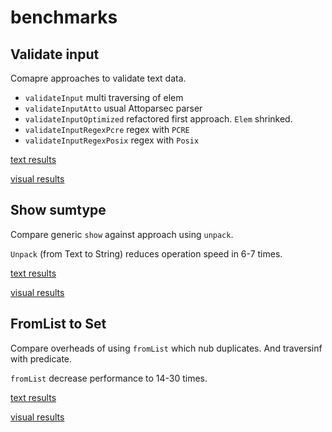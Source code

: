# benchmarks

## Validate input

Comapre approaches to validate text data.

- `validateInput` multi traversing of elem
- `validateInputAtto` usual Attoparsec parser
- `validateInputOptimized` refactored first approach. `Elem` shrinked.
- `validateInputRegexPcre` regex with `PCRE`
- `validateInputRegexPosix` regex with `Posix`

[text results](benchmark/Output/validate_input.md)

[visual results](benchmark/Output/validate_input_visual.md)

## Show sumtype

Compare generic `show` against approach using `unpack`.

`Unpack` (from Text to String) reduces operation speed in 6-7 times.

[text results](benchmark/Output/unpack_overhead.md)

[visual results](benchmark/Output/unpack_overhead_visual.md)

## FromList to Set

Compare overheads of using `fromList` which nub duplicates.
And traversinf with predicate.

`fromList` decrease performance to 14-30 times.

[text results](benchmark/Output/from_list.md)

[visual results](benchmark/Output/from_list.md)


